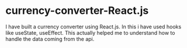 # currency-converter-React.js
I have built a currency converter using React.js. In this i have used hooks like useState, useEffect. This actually helped me to understand how to handle the data coming from the api.
